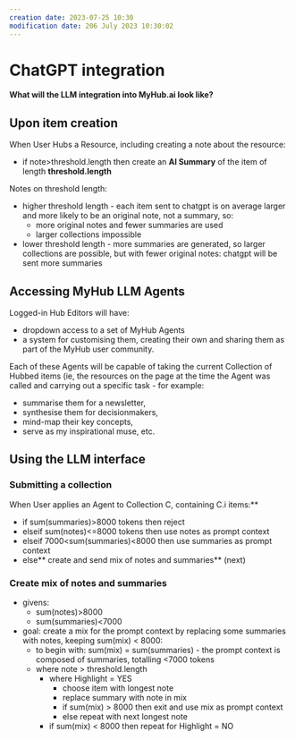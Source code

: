 ```yaml
---
creation date: 2023-07-25 10:30
modification date: 206 July 2023 10:30:02
---
```

# ChatGPT integration
**What will the LLM integration into MyHub.ai look like?**

## Upon item creation
When User Hubs a Resource, including creating a note about the resource:
* if note>threshold.length then create an **AI Summary** of the item of length **threshold.length**

Notes on threshold length: 
* higher threshold length - each item sent to chatgpt is on average larger and more likely to be an original note, not a summary, so:
	* more original notes and fewer summaries are used
	* larger collections impossible 
* lower threshold length - more summaries are generated, so larger collections are possible, but with fewer original notes: chatgpt will be sent more summaries

## Accessing MyHub LLM Agents
Logged-in Hub Editors will have: 
* dropdown access to a set of MyHub Agents
* a system for customising them, creating their own and sharing them as part of the MyHub user community.

Each of these Agents will be capable of taking the current Collection of Hubbed items (ie, the resources on the page at the time the Agent was called and carrying out a specific task - for example:
- summarise them for a newsletter,
- synthesise them for decisionmakers,
- mind-map their key concepts,
- serve as my inspirational muse, etc.

## Using the LLM interface
### Submitting a collection
When User applies an Agent to Collection C, containing C.i items:**
* if sum(summaries)>8000 tokens then reject
* elseif sum(notes)<=8000 tokens then use notes as prompt context 
* elseif 7000<sum(summaries)<8000 then use summaries as prompt context 
* else** create and send mix of notes and summaries** (next)

### Create mix of notes and summaries
* givens:
	* sum(notes)>8000
	* sum(summaries)<7000
* goal: create a mix for the prompt context by replacing some summaries with notes, keeping sum(mix) < 8000:
	* to begin with: sum(mix) = sum(summaries) - the prompt context is composed of summaries, totalling <7000 tokens
	* where note > threshold.length
		* where Highlight = YES
			* choose item with longest note
			* replace summary with note in mix
			* if sum(mix) > 8000 then exit and use mix as prompt context
			* else repeat with next longest note
		* if sum(mix) < 8000 then repeat for Highlight = NO
